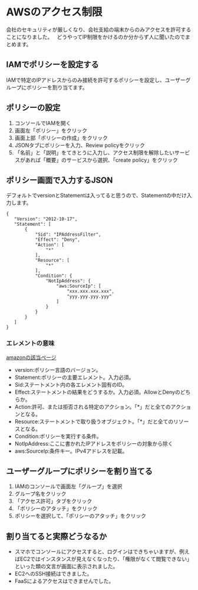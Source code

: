 # AWSのアクセス制限  
会社のセキュリティが厳しくなり、会社支給の端末からのみアクセスを許可することになりました。  
どうやってIP制限をかけるのか分からず人に聞いたのでまとめます。  

## IAMでポリシーを設定する  
IAMで特定のIPアドレスからのみ接続を許可するポリシーを設定し、ユーザーグループにポリシーを割り当てます。  

## ポリシーの設定  
1. コンソールでIAMを開く  
2. 画面左「ポリシー」をクリック  
3. 画面上部「ポリシーの作成」をクリック  
4. JSONタブにポリシーを入力、Review policyをクリック  
5. 「名前」と「説明」をてきとうに入力し、アクセス制限を解除したいサービスがあれば「概要」のサービスから選択、「create policy」をクリック  

## ポリシー画面で入力するJSON  
デフォルトでversionとStatementは入ってると思うので、Statementの中だけ入力します。  
```
{
   "Version": "2012-10-17",
   "Statement": [
       {
           "Sid": "IPAddressFilter",
           "Effect": "Deny",
           "Action": [
               "*"
           ],
           "Resource": [
               "*"
           ],
           "Condition": {
               "NotIpAddress": {
                   "aws:SourceIp": [
                       "xxx.xxx.xxx.xxx",
                       "yyy.yyy.yyy.yyy"
                   ]
               }
           }
       }
   ]
}
```
### エレメントの意味  
[amazonの該当ページ](https://docs.aws.amazon.com/ja_jp/IAM/latest/UserGuide/reference_policies_elements.html)
- version:ポリシー言語のバージョン。  
- Statement:ポリシーの主要エレメント。入力必須。  
- Sid:ステートメント内の各エレメント固有のID。  
- Effect:ステートメントの結果をどうするか。入力必須。AllowとDenyのどちらか。  
- Action:許可、または拒否される特定のアクション。「*」だと全てのアクションとなる。  
- Resource:ステートメントで取り扱うオブジェクト。「*」だと全てのリソースとなる。  
- Condition:ポリシーを実行する条件。  
- NotIpAddress:ここに書かれたIPアドレスをポリシーの対象から除く  
- aws:SourceIp:条件キー。IPv4アドレスを記載。  

## ユーザーグループにポリシーを割り当てる  
1. IAMのコンソールで画面左「グループ」を選択  
2. グループ名をクリック  
3. 「アクセス許可」タブをクリック  
4. 「ポリシーのアタッチ」をクリック  
5. ポリシーを選択して、「ポリシーのアタッチ」をクリック  

## 割り当てると実際どうなるか  
- スマホでコンソールにアクセスすると、ログインはできちゃいますが、例えばEC2ではインスタンスが見えなくなったり、「権限がなくて閲覧できない」といった類の文言が画面に表示されました。  
- EC2へのSSH接続はできました。  
- FaaSによるアクセスはできませんでした。  


